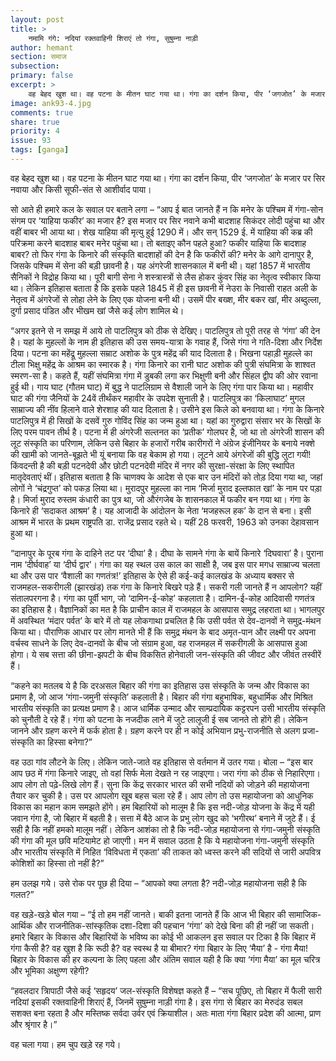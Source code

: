 ```yaml
---
layout: post
title: >
    नमामि गंगे: नदियां रक्तवाहिनी शिराएं तो गंगा, सुषुम्ना नाड़ी
author: hemant
section: समाज
subsection:
primary: false
excerpt: >
    वह बेहद खुश था। वह पटना के मीतन घाट गया था। गंगा का दर्शन किया, पीर ‘जगजोत’ के मजार पर सिर नवाया और किसी सूफी-संत से आशीर्वाद पाया।
image: ank93-4.jpg
comments: true
share: true
priority: 4
issue: 93
tags: [ganga]
---
```


वह बेहद खुश था। वह पटना के मीतन घाट गया था। गंगा का दर्शन किया, पीर ‘जगजोत’ के मजार पर सिर नवाया और किसी सूफी-संत से आशीर्वाद पाया।

सो आते ही हमारे कल के सवाल पर बताने लगा – “आप ई बात जानते हैं न कि मनेर के पश्चिम में गंगा-सोन संगम पर ‘याहिया फकीर’ का मजार है? इस मजार पर सिर नवाने कभी बादशाह सिकंदर लोदी पहुंचा था और वहीं बाबर भी आया था। शेख याहिया की मृत्यु हुई 1290 में। और सन् 1529 ई. में याहिया की कब्र की परिक्रमा करने बादशाह बाबर मनेर पहुंचा था। तो बताइए कौन पहले हुआ? फकीर याहिया कि बादशाह बाबर? तो फिर गंगा के किनारे की संस्कृति बादशाहों की देन है कि फकीरों की? मनेर के आगे दानापुर है, जिसके पश्चिम में सेना की बड़ी छावनी है। यह अंगरेजी शासनकाल में बनी थी। यहां 1857 में भारतीय सैनिकों ने विद्रोह किया था। पूरी बागी सेना ने शस्त्रास्त्रों से लैस होकर कुंवर सिंह का नेतृत्व स्वीकार किया था। लेकिन इतिहास बताता है कि इसके पहले 1845 में ही इस छावनी में नेउरा के निवासी राहत अली के नेतृत्व में अंगरेजों से लोहा लेने के लिए एक योजना बनी थी। उसमें पीर बख्श, मीर बकर खां, मीर अब्दुल्ला, दुर्गा प्रसाद पंडित और भीखम खां जैसे कई लोग शामिल थे।

“अगर इतने से न समझ में आये तो पाटलिपुत्र को ठीक से देखिए। पाटलिपुत्र तो पूरी तरह से ‘गंगा’ की देन है। यहां के मुहल्लों के नाम ही इतिहास की उस समय-यात्रा के गवाह हैं, जिसे गंगा ने गति-दिशा और निर्देश दिया। पटना का महेंद्रू मुहल्ला सम्राट अशोक के पुत्र महेंद्र की याद दिलाता है। भिखना पहाड़ी मुहल्ले का टीला भिक्षु महेंद्र के आश्रम का स्मारक है। गंगा किनारे का रानी घाट अशोक की पुत्री संघमित्रा के शाश्वत स्मरण-सा है। कहते हैं, यहीं संघमित्रा गंगा में डुबकी लगा कर भिक्षुणी बनी और सिंहल द्वीप की ओर रवाना हुई थी। गाय घाट (गौतम घाट) में बुद्ध ने पाटलिग्राम से वैशाली जाने के लिए गंगा पार किया था। महावीर घाट की गंगा जैनियों के 24वें तीर्थंकर महावीर के उपदेश सुनाती है। पाटलिपुत्र का ‘किलाघाट’ मुगल साम्राज्य की नींव हिलाने वाले शेरशाह की याद दिलाता है। उसीने इस किले को बनवाया था। गंगा के किनारे पाटलिपुत्र में ही सिखों के दसवें गुरु गोविंद सिंह का जन्म हुआ था। यहां का गुरुद्वारा संसार भर के सिखों के लिए परम पावन तीर्थ है। पटना में ही अंगरेजी सल्तनत का ‘प्रतीक’ गोलघर है, जो था तो अंगरेजी शासन की लूट संस्कृति का परिणाम, लेकिन उसे बिहार के हजारों गरीब कारीगरों ने अंग्रेज इंजीनियर के बनाये नक्शे की खामी को जानते-बूझते भी यूं बनाया कि वह बेकाम हो गया। लूटने आये अंगरेजों की बुद्धि लुटा गयी! किंवदन्ती है की बड़ी पटनदेवी और छोटी पटनदेवी मंदिर में नगर की सुरक्षा-संरक्षा के लिए स्थापित मातृदेवताएं थीं। इतिहास बताता है कि चाणक्य के आदेश से एक बार उन मंदिरों को तोड़ दिया गया था, जहां लोगों ने ‘चंद्रगुप्त’ को पकड़ लिया था। मुरादपुर मुहल्ला का नाम ‘मिर्जा मुराद इल्तफात खां’ के नाम पर पड़ा है। मिर्जा मुराद रुस्तम कंधारी का पुत्र था, जो औरंगजेब के शासनकाल में फकीर बन गया था। गंगा के किनारे ही ‘सदाकत आश्रम’ है। यह आजादी के आंदोलन के नेता ‘मजहरूल हक’ के दान से बना। इसी आश्रम में भारत के प्रथम राष्ट्रपति डा. राजेंद्र प्रसाद रहते थे। यहीं 28 फरवरी, 1963 को उनका देहावसान हुआ था।

“दानापुर के पूरब गंगा के दाहिने तट पर ‘दीघा’ है। दीघा के सामने गंगा के बायें किनारे ‘दिघवारा’ है। पुराना नाम ‘दीर्घवाह’ या ‘दीर्घ द्वार’। गंगा का यह स्थल उस काल का साक्षी है, जब इस पार मगध साम्राज्य चलता था और उस पार ‘वैशाली का गणतंत्र!’ इतिहास के ऐसे ही कई-कई कालखंड के अध्याय बक्सर से राजमहल-सकरीगली (झारखंड) तक गंगा के किनारे बिखरे पड़े हैं। सकरी गली जानते हैं न आपलोग? यहीं संतालपरगना है। गंगा का पूर्वी भाग, जो ‘दामिन-ई-कोह’ कहलाता है। दामिन-ई-कोह आदिवासी गणतंत्र का इतिहास है। वैज्ञानिकों का मत है कि प्राचीन काल में राजमहल के आसपास समुद्र लहराता था। भागलपुर में अवस्थित ‘मंदार पर्वत’ के बारे में तो यह लोकगाथा प्रचलित है कि उसी पर्वत से देव-दानवों ने समुद्र-मंथन किया था। पौराणिक आधार पर लोग मानते भी हैं कि समुद्र मंथन के बाद अमृत-पान और लक्ष्मी पर अपना वर्चस्व साधने के लिए देव-दानवों के बीच जो संग्राम हुआ, वह राजमहल में सकरीगली के आसपास हुआ होगा। ये सब सत्ता की छीना-झपटी के बीच विकसित होनेवाली जन-संस्कृति की जीवट और जीवंत तस्वीरें हैं।

“कहने का मतलब ये है कि दरअसल बिहार की गंगा का इतिहास उस संस्कृति के जन्म और विकास का प्रमाण है, जो आज ‘गंगा-जमुनी संस्कृति’ कहलाती है। बिहार की गंगा बहुभाषिक, बहुधार्मिक और मिश्रित भारतीय संस्कृति का प्रत्यक्ष प्रमाण है। आज धार्मिक उन्माद और साम्प्रदायिक कट्टरपन उसी भारतीय संस्कृति को चुनौती दे रहे हैं। गंगा को पटना के नजदीक लाने में जुटे लालूजी ई सब जानते तो होंगे ही। लेकिन जानने और ग्रहण करने में फर्क होता है। ग्रहण करने पर ही न कोई अभियान प्रभु-राजनीति से अलग प्रजा-संस्कृति का हिस्सा बनेगा?”

वह उठा गांव लौटने के लिए। लेकिन जाते-जाते वह इतिहास से वर्तमान में उतर गया। बोला – “इस बार आप छठ में गंगा किनारे जाइए, तो वहां सिर्फ मेला देखते न रह जाइएगा। जरा गंगा को ठीक से निहारिएगा। आप लोग तो पढ़े-लिखे लोग हैं। सुना कि केंद्र सरकार भारत की सभी नदियों को जोड़ने की महायोजना तैयार कर चुकी है। उस पर आपलोग खूब बहस चला रहे हैं। आप लोग तो उस महायोजना को आधुनिक विकास का महान काम समझते होंगे। हम बिहारियों को मालूम है कि इस नदी-जोड़ योजना के केंद्र में यही जवान गंगा है, जो बिहार में बहती है। सत्ता में बैठे आज के प्रभु लोग खुद को ‘भगीरथ’ बनाने में जुटे हैं। ई सही है कि नहीं हमको मालूम नहीं। लेकिन आशंका तो है कि नदी-जोड़ महायोजना से गंगा-जमुनी संस्कृति की गंगा की मूल छवि मटियामेट हो जाएगी। मन में सवाल उठता है कि ये महायोजना गंगा-जमुनी संस्कृति और भारतीय संस्कृति में निहित ‘विविधता में एकता’ की ताकत को ध्वस्त करने की सदियों से जारी अपवित्र कोशिशों का हिस्सा तो नहीं है?”

हम उलझ गये। उसे रोक पर पूछ ही दिया – “आपको क्या लगता है? नदी-जोड़ महायोजना सही है कि गलत?”

वह खड़े-खड़े बोल गया – “ई तो हम नहीं जानते। बाकी इतना जानते हैं कि आज भी बिहार की सामाजिक-आर्थिक और राजनीतिक-सांस्कृतिक दशा-दिशा की पहचान ‘गंगा’ को देखे बिना की ही नहीं जा सकती। हमारे बिहार के विकास और बिहारियों के भविष्य का कोई भी आकलन इस सवाल पर टिका है कि बिहार में गंगा कैसी है? वह खुश है कि रूठी है? वह स्वस्थ है या बीमार? गंगा बिहार के लिए ‘मैया’ है - गंगा मैया! बिहार के विकास की हर कल्पना के लिए पहला और अंतिम सवाल यही है कि क्या ‘गंगा मैया’ का मूल चरित्र और भूमिका अक्षुण्ण रहेगी?

“हवलदार त्रिापाठी जैसे कई ‘सहृदय’ जल-संस्कृति विशेषज्ञ कहते हैं – “सच पूछिए, तो बिहार में फैली सारी नदियां इसकी रक्तवाहिनी शिराएं हैं, जिनमें सुषुम्ना नाड़ी गंगा है। इस गंगा से बिहार का मेरुदंड सबल सशक्त बना रहता है और मस्तिष्क सर्वदा उर्वर एवं क्रियाशील। अतः माता गंगा बिहार प्रदेश की आत्मा, प्राण और श्रृंगार है।”

वह चला गया। हम चुप खड़े रह गये।